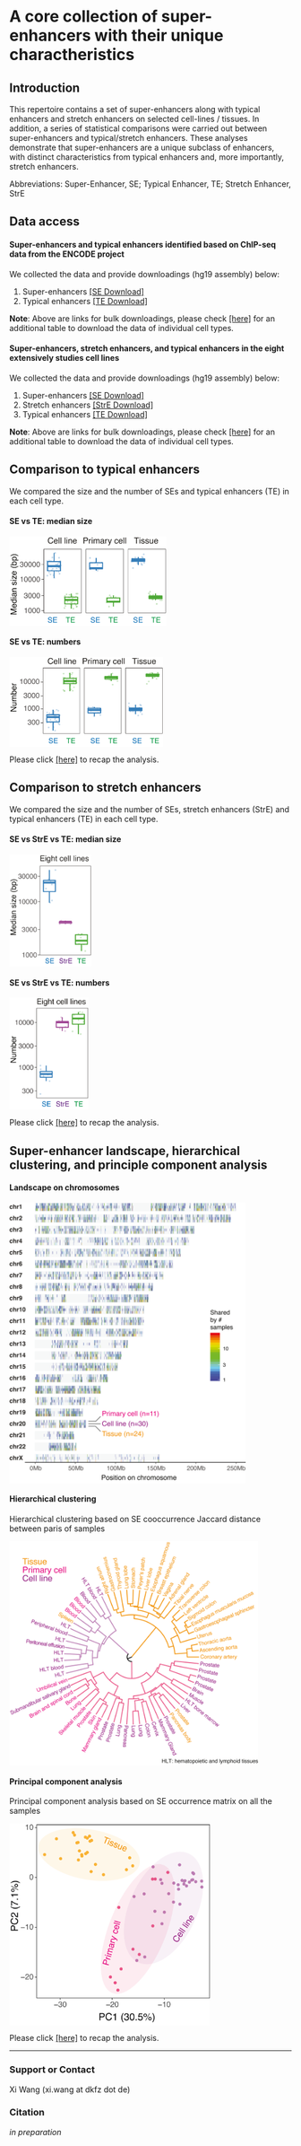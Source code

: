 # A core collection of super-enhancers with their unique charactheristics 

## Introduction
This repertoire contains a set of super-enhancers along with typical enhancers and stretch enhancers on selected cell-lines / tissues. In addition, a series of statistical comparisons were carried out between super-enhancers and typical/stretch enhancers. These analyses demonstrate that super-enhancers are a unique subclass of enhancers, with distinct characteristics from typical enhancers and, more importantly, stretch enhancers.  

<p> Abbreviations: Super-Enhancer, SE; Typical Enhancer, TE; Stretch Enhancer, StrE  </P>

## Data access
#### Super-enhancers and typical enhancers identified based on ChIP-seq data from the ENCODE project  
We collected the data and provide downloadings (hg19 assembly) below: 
1. Super-enhancers [[SE Download]](data/SE/SE.Enc.tgz)  
2. Typical enhancers [[TE Download]](data/TE/TE.Enc.tgz)   
    
**Note**: Above are links for bulk downloadings, please check [[here]](EncSamples.html) for an additional table to download the data of individual cell types.     

#### Super-enhancers, stretch enhancers, and typical enhancers in the eight extensively studies cell lines  
We collected the data and provide downloadings (hg19 assembly) below: 
1. Super-enhancers [[SE Download]](data/SE/SE.8samples.tgz)  
2. Stretch enhancers [[StrE Download]](data/StrE/StrE.8samples.tgz)   
3. Typical enhancers [[TE Download]](data/TE/TE.8samples.tgz)   
     
**Note**: Above are links for bulk downloadings, please check [[here]](8Samples.html) for an additional table to download the data of individual cell types.   
  
## Comparison to typical enhancers  
We compared the size and the number of SEs and typical enhancers (TE) in each cell type.  

#### SE vs TE: median size   
<p>
  <img src="images/SEvsTE_size.png" align="center" height="160px">
</p>

#### SE vs TE: numbers    
<p>
  <img src="images/SEvsTE_number.png" align="center" height="160px">
</p>

Please click [[here]](html/test.html) to recap the analysis.   
  
## Comparison to stretch enhancers   
We compared the size and the number of SEs, stretch enhancers (StrE) and typical enhancers (TE) in each cell type.  

#### SE vs StrE vs TE: median size   
<p>
  <img src="images/SEvsStrEvsTE_size.png" align="center" height="200px">
</p>

#### SE vs StrE vs TE: numbers    
<p>
  <img src="images/SEvsStrEvsTE_number.png" align="center" height="200px">
</p>

Please click [[here]](html/test.html) to recap the analysis.   

## Super-enhancer landscape, hierarchical clustering, and principle component analysis  
#### Landscape on chromosomes  
<p>
  <img src="images/SElandscape.png" align="center" height="500px">
</p>

#### Hierarchical clustering  
Hierarchical clustering based on SE cooccurrence Jaccard distance between paris of samples  
<p>
  <img src="images/SEclustering.png" align="center" height="400px">
</p>

#### Principal component analysis  
Principal component analysis based on SE occurrence matrix on all the samples  
<p>
  <img src="images/SEpca.png" align="center" height="360px">
</p>

Please click [[here]](html/test.html) to recap the analysis.   
  
  
***

### Support or Contact
Xi Wang (xi.wang at dkfz dot de)

### Citation 
_in preparation_

